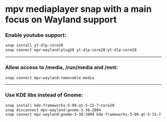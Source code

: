 # mpv mediaplayer snap with a main focus on Wayland support

### Enable youtube support:
```sh
snap install yt-dlp-core20  
snap connect mpv-wayland:plug20 yt-dlp-core20:yt-dlp-core20
```

___
### Allow access to /media, /run/media and /mnt:
```sh
snap connect mpv-wayland:removable-media
```

___
### Use KDE libs instead of Gnome:
```sh
snap install kde-frameworks-5-99-qt-5-15-7-core20
snap disconnect mpv-wayland:gnome-3-38-2004
snap connect mpv-wayland:gnome-3-38-2004 kde-frameworks-5-99-qt-5-15-7-core20:kde-frameworks-5-99-qt-5-15-core20
```
